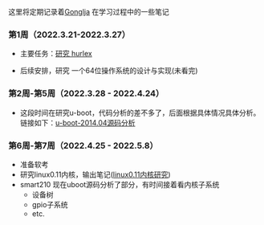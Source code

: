 这里将定期记录着[Gonglja](https://github.com/Gonglja) 在学习过程中的一些笔记

### 第1周（2022.3.21-2022.3.27）

- 主要任务：[研究 hurlex](./week1/readme.md) 

- 后续安排，研究 一个64位操作系统的设计与实现(未看完)

    

### 第2周-第5周（2022.3.28 - 2022.4.24）

- 这段时间在研究u-boot，代码分析的差不多了，后面根据具体情况具体分析。链接如下：[u-boot-2014.04源码分析](https://gonglja.github.io/posts/f88e6d17/) 



### 第6周-第7周（2022.4.25 - 2022.5.8）

- 准备软考
- 研究linux0.11内核，输出笔记([linux0.11内核研究](./week2-5/readme.md))
- smart210 现在uboot源码分析了部分，有时间接着看内核子系统 
    - 设备树
    - gpio子系统
    - etc.


